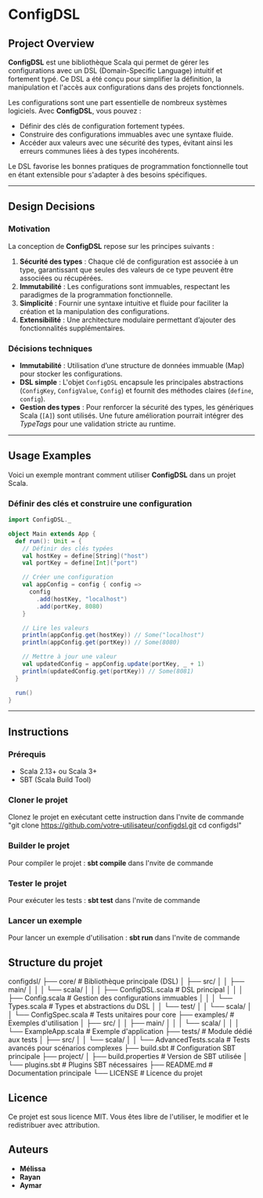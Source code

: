 # ConfigDSL

## Project Overview

**ConfigDSL** est une bibliothèque Scala qui permet de gérer les configurations avec un DSL (Domain-Specific Language) intuitif et fortement typé. Ce DSL a été conçu pour simplifier la définition, la manipulation et l'accès aux configurations dans des projets fonctionnels.

Les configurations sont une part essentielle de nombreux systèmes logiciels. Avec **ConfigDSL**, vous pouvez :
- Définir des clés de configuration fortement typées.
- Construire des configurations immuables avec une syntaxe fluide.
- Accéder aux valeurs avec une sécurité des types, évitant ainsi les erreurs communes liées à des types incohérents.

Le DSL favorise les bonnes pratiques de programmation fonctionnelle tout en étant extensible pour s'adapter à des besoins spécifiques.

---

## Design Decisions

### Motivation

La conception de **ConfigDSL** repose sur les principes suivants :
1. **Sécurité des types** : Chaque clé de configuration est associée à un type, garantissant que seules des valeurs de ce type peuvent être associées ou récupérées.
2. **Immutabilité** : Les configurations sont immuables, respectant les paradigmes de la programmation fonctionnelle.
3. **Simplicité** : Fournir une syntaxe intuitive et fluide pour faciliter la création et la manipulation des configurations.
4. **Extensibilité** : Une architecture modulaire permettant d’ajouter des fonctionnalités supplémentaires.

### Décisions techniques

- **Immutabilité** : Utilisation d’une structure de données immuable (Map) pour stocker les configurations.
- **DSL simple** : L'objet `ConfigDSL` encapsule les principales abstractions (`ConfigKey`, `ConfigValue`, `Config`) et fournit des méthodes claires (`define`, `config`).
- **Gestion des types** : Pour renforcer la sécurité des types, les génériques Scala (`[A]`) sont utilisés. Une future amélioration pourrait intégrer des *TypeTags* pour une validation stricte au runtime.

---

## Usage Examples

Voici un exemple montrant comment utiliser **ConfigDSL** dans un projet Scala.

### Définir des clés et construire une configuration

```scala
import ConfigDSL._

object Main extends App {
  def run(): Unit = {
    // Définir des clés typées
    val hostKey = define[String]("host")
    val portKey = define[Int]("port")

    // Créer une configuration
    val appConfig = config { config =>
      config
        .add(hostKey, "localhost")
        .add(portKey, 8080)
    }

    // Lire les valeurs
    println(appConfig.get(hostKey)) // Some("localhost")
    println(appConfig.get(portKey)) // Some(8080)

    // Mettre à jour une valeur
    val updatedConfig = appConfig.update(portKey, _ + 1)
    println(updatedConfig.get(portKey)) // Some(8081)
  }

  run()
}

```
---

## Instructions

### Prérequis
- Scala 2.13+ ou Scala 3+
- SBT (Scala Build Tool)

### Cloner le projet
Clonez le projet en exécutant cette  instruction dans l'nvite de commande
"git clone https://github.com/votre-utilisateur/configdsl.git
cd configdsl"

### Builder le projet
Pour compiler le projet : **sbt compile** dans l'nvite de commande

### Tester le projet
Pour exécuter les tests : **sbt test** dans l'nvite de commande

### Lancer un exemple
Pour lancer un exemple d'utilisation : **sbt run** dans l'nvite de commande


## Structure du projet
configdsl/
├── core/                      # Bibliothèque principale (DSL)
│   ├── src/
│   │   ├── main/
│   │   │   └── scala/
│   │   │       ├── ConfigDSL.scala    # DSL principal
│   │   │       ├── Config.scala       # Gestion des configurations immuables
│   │   │       └── Types.scala        # Types et abstractions du DSL
│   │   └── test/
│   │       └── scala/
│   │           └── ConfigSpec.scala   # Tests unitaires pour core
├── examples/                 # Exemples d'utilisation
│   ├── src/
│   │   ├── main/
│   │   │   └── scala/
│   │   │       └── ExampleApp.scala   # Exemple d'application
├── tests/                    # Module dédié aux tests 
│   ├── src/
│   │   └── scala/
│   │       └── AdvancedTests.scala    # Tests avancés pour scénarios complexes
├── build.sbt                 # Configuration SBT principale
├── project/
│   ├── build.properties      # Version de SBT utilisée
│   └── plugins.sbt           # Plugins SBT nécessaires
├── README.md                 # Documentation principale
└── LICENSE                   # Licence du projet


## Licence
Ce projet est sous licence MIT. Vous êtes libre de l'utiliser, le modifier et le redistribuer avec attribution.

## Auteurs
- **Mélissa**
- **Rayan**
- **Aymar**
    
